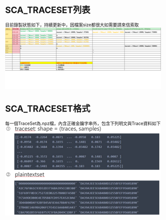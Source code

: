 # SCA_TRACESET列表
目前錄製狀態如下，持續更新中，因檔案size都很大如需要請來信索取
![image](https://github.com/jianwei76/SCA_TRACESET/blob/main/TraceSet%E7%8B%80%E6%85%8B.png)

# SCA_TRACESET格式
每一個TraceSet為.npz檔，內含正確金鑰字串外，包含下列明文與Trace資料如下<br>
![image](https://github.com/jianwei76/SCA_TRACESET/blob/main/%E8%B3%87%E6%96%99%E6%A0%BC%E5%BC%8F.png)



